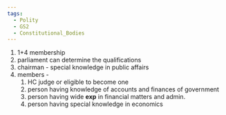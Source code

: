 ```yaml
---
tags:
  - Polity
  - GS2
  - Constitutional_Bodies
---
```

1. 1+4 membership
2. parliament can determine the qualifications
3. chairman - special knowledge in public affairs
4. members - 
	1. HC judge or eligible to become one
	2. person having knowledge of accounts and finances of government
	3. person having wide **exp** in financial matters and admin.
	4. person having special knowledge in economics


